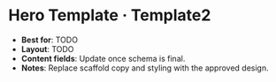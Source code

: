 # Hero Template · Template2

- **Best for**: TODO
- **Layout**: TODO
- **Content fields**: Update once schema is final.
- **Notes**: Replace scaffold copy and styling with the approved design.

